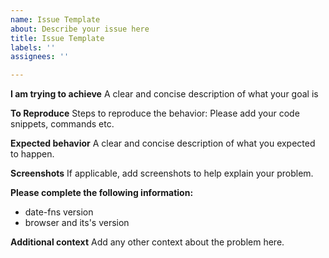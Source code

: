 ```yaml
---
name: Issue Template
about: Describe your issue here
title: Issue Template
labels: ''
assignees: ''

---
```


**I am trying to achieve**
A clear and concise description of what your goal is

**To Reproduce**
Steps to reproduce the behavior:
Please add your code snippets, commands etc.

**Expected behavior**
A clear and concise description of what you expected to happen.

**Screenshots**
If applicable, add screenshots to help explain your problem.

**Please complete the following information:**
 - date-fns version
 - browser and its's version

**Additional context**
Add any other context about the problem here.
